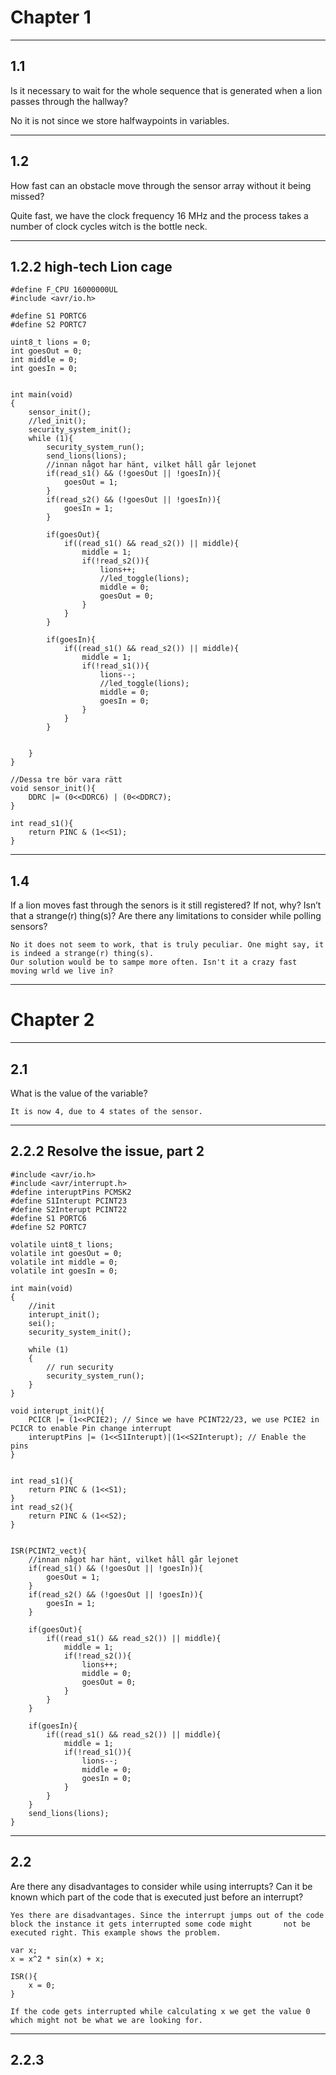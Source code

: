 # Chapter 1
________________________________________________________________________________________________________________________________________
## 1.1
Is it necessary to wait for the whole sequence that is generated when a lion passes through the
hallway?

  No it is not since we store halfwaypoints in variables.
________________________________________________________________________________________________________________________________________
## 1.2
How fast can an obstacle move through the sensor array without it being missed?

  Quite fast, we have the clock frequency 16 MHz and the process takes a number of clock cycles witch is the bottle neck.
________________________________________________________________________________________________________________________________________
## 1.2.2 high-tech Lion cage
```
#define F_CPU 16000000UL
#include <avr/io.h>

#define S1 PORTC6
#define S2 PORTC7

uint8_t lions = 0;
int goesOut = 0;
int middle = 0;
int goesIn = 0;


int main(void)
{
	sensor_init();
	//led_init();
	security_system_init();
	while (1){
		security_system_run();
		send_lions(lions);
		//innan något har hänt, vilket håll går lejonet
		if(read_s1() && (!goesOut || !goesIn)){
			goesOut = 1;
		}
		if(read_s2() && (!goesOut || !goesIn)){
			goesIn = 1;
		}
		
		if(goesOut){
			if((read_s1() && read_s2()) || middle){
				middle = 1;
				if(!read_s2()){
					lions++;
					//led_toggle(lions);
					middle = 0;
					goesOut = 0;
				}
			}
		}

		if(goesIn){
			if((read_s1() && read_s2()) || middle){
				middle = 1;
				if(!read_s1()){
					lions--;
					//led_toggle(lions);
					middle = 0;
					goesIn = 0;
				}
			}
		}
		
		
	}
}

//Dessa tre bör vara rätt
void sensor_init(){
	DDRC |= (0<<DDRC6) | (0<<DDRC7);
}

int read_s1(){
	return PINC & (1<<S1);
}
```
___________________________________________________________________________________________________________________________________
## 1.4
If a lion moves fast through the senors is it still registered? If not, why? Isn’t that a strange(r)
thing(s)? Are there any limitations to consider while polling sensors?

	No it does not seem to work, that is truly peculiar. One might say, it is indeed a strange(r) thing(s). 
	Our solution would be to sampe more often. Isn't it a crazy fast moving wrld we live in?

___________________________________________________________________________________________________________________________________
# Chapter 2
__________________________________________________________________________________________________________________________________
## 2.1
What is the value of the variable?
	
	It is now 4, due to 4 states of the sensor.

__________________________________________________________________________________________________________________________________
## 2.2.2 Resolve the issue, part 2
```
#include <avr/io.h>
#include <avr/interrupt.h>
#define interuptPins PCMSK2
#define S1Interupt PCINT23
#define S2Interupt PCINT22
#define S1 PORTC6
#define S2 PORTC7

volatile uint8_t lions;
volatile int goesOut = 0;
volatile int middle = 0;
volatile int goesIn = 0;

int main(void)
{
	//init
	interupt_init();
	sei();
	security_system_init();
	
	while (1)
	{
		// run security
		security_system_run();
	}
}

void interupt_init(){
	PCICR |= (1<<PCIE2); // Since we have PCINT22/23, we use PCIE2 in PCICR to enable Pin change interrupt
	interuptPins |= (1<<S1Interupt)|(1<<S2Interupt); // Enable the pins
}


int read_s1(){
	return PINC & (1<<S1);
}
int read_s2(){
	return PINC & (1<<S2);
}


ISR(PCINT2_vect){
	//innan något har hänt, vilket håll går lejonet
	if(read_s1() && (!goesOut || !goesIn)){
		goesOut = 1;
	}
	if(read_s2() && (!goesOut || !goesIn)){
		goesIn = 1;
	}

	if(goesOut){
		if((read_s1() && read_s2()) || middle){
			middle = 1;
			if(!read_s2()){
				lions++;
				middle = 0;
				goesOut = 0;
			}
		}
	}

	if(goesIn){
		if((read_s1() && read_s2()) || middle){
			middle = 1;
			if(!read_s1()){
				lions--;
				middle = 0;
				goesIn = 0;
			}
		}
	}
	send_lions(lions);
}
```
__________________________________________________________________________________________________________________________________
## 2.2
Are there any disadvantages to consider while using interrupts? Can it be known which part
of the code that is executed just before an interrupt?

	Yes there are disadvantages. Since the interrupt jumps out of the code block the instance it gets interrupted some code might 		not be executed right. This example shows the problem.
	
```
var x;
x = x^2 * sin(x) + x;

ISR(){
	x = 0;
}
```
	If the code gets interrupted while calculating x we get the value 0 which might not be what we are looking for.
__________________________________________________________________________________________________________________________________
## 2.2.3

